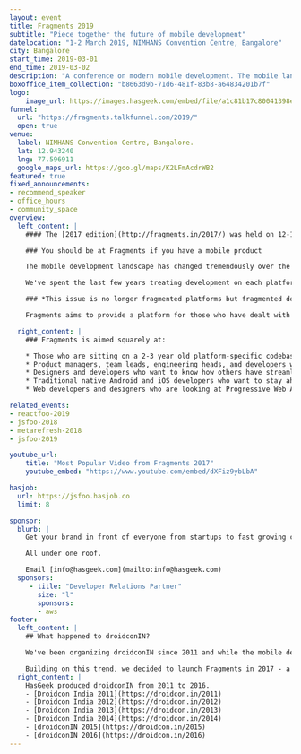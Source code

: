 ```yaml
---
layout: event
title: Fragments 2019
subtitle: "Piece together the future of mobile development"
datelocation: "1-2 March 2019, NIMHANS Convention Centre, Bangalore"
city: Bangalore
start_time: 2019-03-01
end_time: 2019-03-02
description: "A conference on modern mobile development. The mobile landscape has changed tremendously over the last few years, a platform specific approach is no longer sustainable."
boxoffice_item_collection: "b8663d9b-71d6-481f-83b8-a64834201b7f"
logo:
    image_url: https://images.hasgeek.com/embed/file/a1c81b17c80041398eebb8c724324860
funnel:
  url: "https://fragments.talkfunnel.com/2019/"
  open: true
venue:
  label: NIMHANS Convention Centre, Bangalore.
  lat: 12.943240
  lng: 77.596911
  google_maps_url: https://goo.gl/maps/K2LFmAcdrWB2
featured: true
fixed_announcements:
- recommend_speaker
- office_hours
- community_space
overview:
  left_content: |
    #### The [2017 edition](http://fragments.in/2017/) was held on 12-13 Sept, 2017 in Bangalore.

    ### You should be at Fragments if you have a mobile product

    The mobile development landscape has changed tremendously over the last few years. With the maturing of the mobile ecosystem, we are now seeing a convergence of platforms. Android, iOS, and mobile web are the only ones left, and with Progressive Web Apps the lines between them are also getting blurry. It is now more important than ever to have your app look and behave the same on all platforms and features need to roll out simultaneously.

    We've spent the last few years treating development on each platform independently. It's own code base, design, release cycle, and nuances. This approach is no longer sustainable.

    ### *This issue is no longer fragmented platforms but fragmented development practices.*

    Fragments aims to provide a platform for those who have dealt with these issues at scale to share their approaches, tools, and lessons learned.

  right_content: |
    ### Fragments is aimed squarely at:

    * Those who are sitting on a 2-3 year old platform-specific codebase, and would like to know whether to refactor or rewrite, and how to do so in a future-proof way
    * Product managers, team leads, engineering heads, and developers who are considering cross platform development frameworks like React Native more seriously, and wondering which to choose
    * Designers and developers who want to know how others have streamlined their processes and workflows to make a more efficient mobile development team.
    * Traditional native Android and iOS developers who want to stay ahead of the curve and understand what cross platform framework they should invest time into, if any.
    * Web developers and designers who are looking at Progressive Web Apps more seriously.

related_events:
- reactfoo-2019
- jsfoo-2018
- metarefresh-2018
- jsfoo-2019

youtube_url:
    title: "Most Popular Video from Fragments 2017"
    youtube_embed: "https://www.youtube.com/embed/dXFiz9ybLbA"

hasjob:
  url: https://jsfoo.hasjob.co
  limit: 8

sponsor:
  blurb: |
    Get your brand in front of everyone from startups to fast growing companies, developers to CXOs.

    All under one roof.

    Email [info@hasgeek.com](mailto:info@hasgeek.com)
  sponsors:
     - title: "Developer Relations Partner"
       size: "l"
       sponsors:
       - aws
footer:
  left_content: |
    ## What happened to droidconIN?

    We've been organizing droidconIN since 2011 and while the mobile development landscape has been changing rapidly since, we have not. With the maturing of the mobile ecosystem, we are seeing more and more collaboration between mobile platform teams. The rise of cross platform frameworks and a drive for feature and design parity across platforms mean teams need to understand the mobile app ecosystem as whole, not just Android or iOS.

    Building on this trend, we decided to launch Fragments in 2017 - a community and conference that covers the mobile ecosystem as a whole. We will cover topics across Android, iOS, and even advancements in the mobile web, such as Progressive Web Apps.
  right_content: |
    HasGeek produced droidconIN from 2011 to 2016.
    - [Droidcon India 2011](https://droidcon.in/2011)
    - [Droidcon India 2012](https://droidcon.in/2012)
    - [Droidcon India 2013](https://droidcon.in/2013)
    - [Droidcon India 2014](https://droidcon.in/2014)
    - [droidconIN 2015](https://droidcon.in/2015)
    - [droidconIN 2016](https://droidcon.in/2016)
---
```

